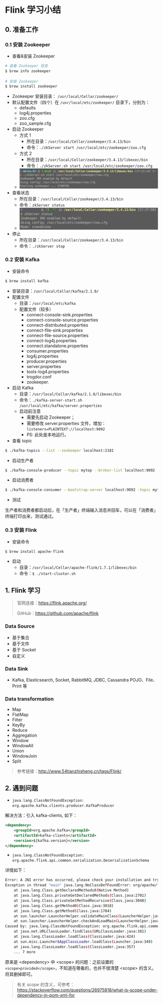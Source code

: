 #  Flink 学习小结

## 0. 准备工作

###  0.1  安装 Zookeeper

- 查看&安装 Zookeeper

```bash
# 查看 Zookeeper 信息
$ brew info zookeeper

# 安装 Zookeeper
$ brew install zookeeper
```

- Zookeeper 安装目录： `/usr/local/Cellar/zookeeper/`
- 默认配置文件（四个）在 `/usr/local/etc/zookeeper/` 目录下，分别为：
  - defaults
  - log4j.properties
  - zoo.cfg
  - zoo_sample.cfg
- 启动 Zookeeper
  - 方式 1
    - 所在目录：`/usr/local/Cellar/zookeeper/3.4.13/bin`
    - 命令：`./zkServer start /usr/local/etc/zookeeper/zoo.cfg`
  - 方式 2
    - 所在目录：`/usr/local/Cellar/zookeeper/3.4.13/libexec/bin`
    - 命令：`./zkServer.sh start /usr/local/etc/zookeeper/zoo.cfg`
  - ![](https://github.com/JiaoXR/Framework/blob/master/pics/flink/zk_start.png)
- 查看状态
  - 所在目录：`/usr/local/Cellar/zookeeper/3.4.13/bin`
  - 命令：`zkServer status`
  - ![](https://github.com/JiaoXR/Framework/blob/master/pics/flink/zk_status.png)
- 停止
  - 所在目录：`/usr/local/Cellar/zookeeper/3.4.13/bin`
  - 命令：`./zkServer stop`

###  0.2  安装 Kafka

- 安装命令

```bash
$ brew install kafka
```

- 安装目录：`/usr/local/Cellar/kafka/2.1.0/`
- 配置文件
  - 目录：`/usr/local/etc/kafka`
  - 配置文件（较多）
    - connect-console-sink.properties
    - connect-console-source.properties
    - connect-distributed.properties
    - connect-file-sink.properties
    - connect-file-source.properties
    - connect-log4j.properties
    - connect.standalone.properties
    - consumer.properties
    - log4j.properties
    - producer.properties
    - server.properties
    - tools-log4.properties
    - trogdor.conf
    - zookeeper.
- 启动 Kafka
  - 目录：`/usr/local/Cellar/kafka/2.1.0/libexec/bin`
  - 命令：`./kafka-server-start.sh /usr/local/etc/kafka/server.properties`
  - 启动前注意
    - 需要先启动 Zookeeper；
    - 需要修改 server.properties 文件，增加：`listeners=PLAINTEXT://localhost:9092`
    - PS: 此处是本地运行。
- 查看 topic

```bash
$ ./kafka-topics --list --zookeeper localhost:2181
```

- 启动生产者

```bash
$ ./kafka-console-producer --topic mytop --broker-list localhost:9092
```

- 启动消费者

```bash
$ ./kafka-console-consumer --bootstrap-server localhost:9092 -topic mytop
```

- 测试

生产者和消费者都启动后，在「生产者」终端输入消息并回车，可以在「消费者」终端打印出来，测试通过。

###  0.3  安装 Flink

- 安装命令

```bash
$ brew install apache-flink
```

- 启动
  - 目录：`/usr/local/Cellar/apache-flink/1.7.1/libexec/bin`
  - 命令：`$ ./start-cluster.sh`

##  1. Flink 学习



> 官网连接：https://flink.apache.org/
>
> GitHub：https://github.com/apache/flink



###  Data Source

- 基于集合
- 基于文件
- 基于 Socket
- 自定义



###  Data Sink

- Kafka, Elasticsearch, Socket, RabbitMQ, JDBC, Cassandra POJO、File、Print 等



###  Data transformation

- Map
- FlatMap
- Filter
- KeyBy
- Reduce
- Aggregation
- Window
- WindowAll
- Union
- WindowJoin
- Split



> 参考链接：http://www.54tianzhisheng.cn/tags/Flink/



##  2. 遇到问题

- `java.lang.ClassNotFoundException: org.apache.kafka.clients.producer.KafkaProducer`

解决方法：引入 kafka-clients, 如下：

```xml
<dependency>
    <groupId>org.apache.kafka</groupId>
    <artifactId>kafka-clients</artifactId>
    <version>${kafka.version}</version>
</dependency>
```

- `java.lang.ClassNotFoundException: org.apache.flink.api.common.serialization.DeserializationSchema`

详情如下：

```bash
Error: A JNI error has occurred, please check your installation and try again
Exception in thread "main" java.lang.NoClassDefFoundError: org/apache/flink/api/common/serialization/DeserializationSchema
	at java.lang.Class.getDeclaredMethods0(Native Method)
	at java.lang.Class.privateGetDeclaredMethods(Class.java:2701)
	at java.lang.Class.privateGetMethodRecursive(Class.java:3048)
	at java.lang.Class.getMethod0(Class.java:3018)
	at java.lang.Class.getMethod(Class.java:1784)
	at sun.launcher.LauncherHelper.validateMainClass(LauncherHelper.java:544)
	at sun.launcher.LauncherHelper.checkAndLoadMain(LauncherHelper.java:526)
Caused by: java.lang.ClassNotFoundException: org.apache.flink.api.common.serialization.DeserializationSchema
	at java.net.URLClassLoader.findClass(URLClassLoader.java:381)
	at java.lang.ClassLoader.loadClass(ClassLoader.java:424)
	at sun.misc.Launcher$AppClassLoader.loadClass(Launcher.java:349)
	at java.lang.ClassLoader.loadClass(ClassLoader.java:357)
	... 7 more
```

原来是 \<dependency> 中 \<scope> 的问题：之前设置的 `<scope>provided</scope>`，不知道在哪看的，也并不很清楚 \<scope> 的含义。将其删掉即可。

> 有关 scope 的含义，可参考：https://stackoverflow.com/questions/26975818/what-is-scope-under-dependency-in-pom-xml-for

